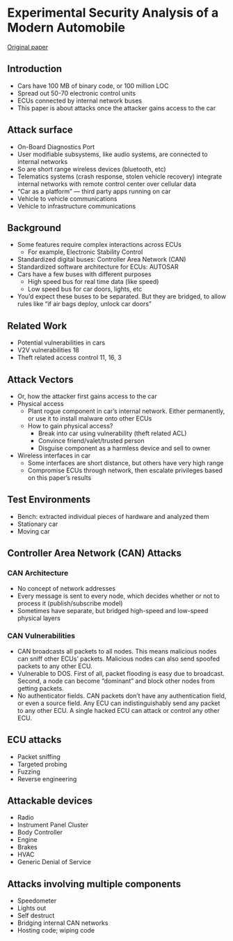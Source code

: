 # Experimental Security Analysis of a Modern Automobile

[Original paper](files/cars-oakland2010.pdf)

## Introduction

- Cars have 100 MB of binary code, or 100 million LOC
- Spread out 50-70 electronic control units
- ECUs connected by internal network buses
- This paper is about attacks once the attacker gains access to the car

## Attack surface

- On-Board Diagnostics Port
- User modifiable subsystems, like audio systems, are connected to internal networks
- So are short range wireless devices (bluetooth, etc)
- Telematics systems (crash response, stolen vehicle recovery) integrate internal networks with remote control center over cellular data
- “Car as a platform” — third party apps running on car
- Vehicle to vehicle communications
- Vehicle to infrastructure communications

## Background

- Some features require complex interactions across ECUs
  - For example, Electronic Stability Control
- Standardized digital buses: Controller Area Network (CAN)
- Standardized software architecture for ECUs: AUTOSAR
- Cars have a few buses with different purposes
  - High speed bus for real time data (like speed)
  - Low speed bus for car doors, lights, etc
- You’d expect these buses to be separated. But they are bridged, to allow rules like “if air bags deploy, unlock car doors”

## Related Work

- Potential vulnerabilities in cars
- V2V vulnerabilities 18
- Theft related access control 11, 16, 3

## Attack Vectors

- Or, how the attacker first gains access to the car
- Physical access
  - Plant rogue component in car’s internal network. Either permanently, or use it to install malware onto other ECUs
  - How to gain physical access?
    - Break into car using vulnerability (theft related ACL)
    - Convince friend/valet/trusted person
    - Disguise component as a harmless device and sell to owner
- Wireless interfaces in car
  - Some interfaces are short distance, but others have very high range
  - Compromise ECUs through network, then escalate privileges based on this paper’s results

## Test Environments

- Bench: extracted individual pieces of hardware and analyzed them
- Stationary car
- Moving car

## Controller Area Network (CAN) Attacks

### CAN Architecture

- No concept of network addresses
- Every message is sent to every node, which decides whether or not to process it (publish/subscribe model)
- Sometimes have separate, but bridged high-speed and low-speed physical layers

### CAN Vulnerabilities

- CAN broadcasts all packets to all nodes. This means malicious nodes can sniff other ECUs’ packets. Malicious nodes can also send spoofed packets to any other ECU.
- Vulnerable to DOS. First of all, packet flooding is easy due to broadcast. Second, a node can become “dominant” and block other nodes from getting packets.
- No authenticator fields. CAN packets don’t have any authentication field, or even a source field. Any ECU can indistinguishably send any packet to any other ECU. A single hacked ECU can attack or control any other ECU.

## ECU attacks

- Packet sniffing
- Targeted probing
- Fuzzing
- Reverse engineering

## Attackable devices

- Radio
- Instrument Panel Cluster
- Body Controller
- Engine
- Brakes
- HVAC
- Generic Denial of Service

## Attacks involving multiple components

- Speedometer
- Lights out
- Self destruct
- Bridging internal CAN networks
- Hosting code; wiping code
